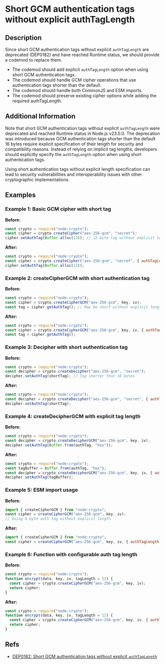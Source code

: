 # Short GCM authentication tags without explicit authTagLength

## Description

Since short GCM authentication tags without explicit `authTagLength` are deprecated (DEP0182) and have reached Runtime status, we should provide a codemod to replace them.

- The codemod should add explicit `authTagLength` option when using short GCM authentication tags.
- The codemod should handle GCM cipher operations that use authentication tags shorter than the default.
- The codemod should handle both CommonJS and ESM imports.
- The codemod should preserve existing cipher options while adding the required authTagLength.

## Additional Information

Note that short GCM authentication tags without explicit `authTagLength` were deprecated and reached Runtime status in Node.js v23.0.0. The deprecation was introduced because GCM authentication tags shorter than the default 16 bytes require explicit specification of their length for security and compatibility reasons. Instead of relying on implicit tag lengths, developers should explicitly specify the `authTagLength` option when using short authentication tags.

Using short authentication tags without explicit length specification can lead to security vulnerabilities and interoperability issues with other cryptographic implementations.

## Examples

### Example 1: Basic GCM cipher with short tag

**Before:**

```js
const crypto = require("node:crypto");
const cipher = crypto.createCipher("aes-256-gcm", "secret");
cipher.setAuthTag(Buffer.alloc(12)); // 12-byte tag without explicit length
```

**After:**

```js
const crypto = require("node:crypto");
const cipher = crypto.createCipher("aes-256-gcm", "secret", { authTagLength: 12 });
cipher.setAuthTag(Buffer.alloc(12));
```

### Example 2: createCipherGCM with short authentication tag

**Before:**

```js
const crypto = require("node:crypto");
const cipher = crypto.createCipherGCM("aes-256-gcm", key, iv);
const tag = cipher.getAuthTag(); // May be short without explicit length
```

**After:**

```js
const crypto = require("node:crypto");
const cipher = crypto.createCipherGCM("aes-256-gcm", key, iv, { authTagLength: 12 });
const tag = cipher.getAuthTag();
```

### Example 3: Decipher with short authentication tag

**Before:**

```js
const crypto = require("node:crypto");
const decipher = crypto.createDecipher("aes-256-gcm", "secret");
decipher.setAuthTag(shortTag); // Tag shorter than 16 bytes
```

**After:**

```js
const crypto = require("node:crypto");
const decipher = crypto.createDecipher("aes-256-gcm", "secret", { authTagLength: shortTag.length });
decipher.setAuthTag(shortTag);
```

### Example 4: createDecipherGCM with explicit tag length

**Before:**

```js
const crypto = require("node:crypto");
const decipher = crypto.createDecipherGCM("aes-256-gcm", key, iv);
decipher.setAuthTag(Buffer.from(authTag, "hex"));
```

**After:**

```js
const crypto = require("node:crypto");
const tagBuffer = Buffer.from(authTag, "hex");
const decipher = crypto.createDecipherGCM("aes-256-gcm", key, iv, { authTagLength: tagBuffer.length });
decipher.setAuthTag(tagBuffer);
```

### Example 5: ESM import usage

**Before:**

```js
import { createCipherGCM } from "node:crypto";
const cipher = createCipherGCM("aes-256-gcm", key, iv);
// Using 8-byte auth tag without explicit length
```

**After:**

```js
import { createCipherGCM } from "node:crypto";
const cipher = createCipherGCM("aes-256-gcm", key, iv, { authTagLength: 8 });
```

### Example 6: Function with configurable auth tag length

**Before:**

```js
const crypto = require("node:crypto");
function encrypt(data, key, iv, tagLength = 12) {
  const cipher = crypto.createCipherGCM("aes-256-gcm", key, iv);
  return cipher;
}
```

**After:**

```js
const crypto = require("node:crypto");
function encrypt(data, key, iv, tagLength = 12) {
  const cipher = crypto.createCipherGCM("aes-256-gcm", key, iv, { authTagLength: tagLength });
  return cipher;
}
```

## Refs

- [DEP0182: Short GCM authentication tags without explicit `authTagLength`](https://nodejs.org/api/deprecations.html#dep0182)